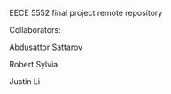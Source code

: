EECE 5552 final project remote repository 

Collaborators:

Abdusattor Sattarov

Robert Sylvia

Justin Li
